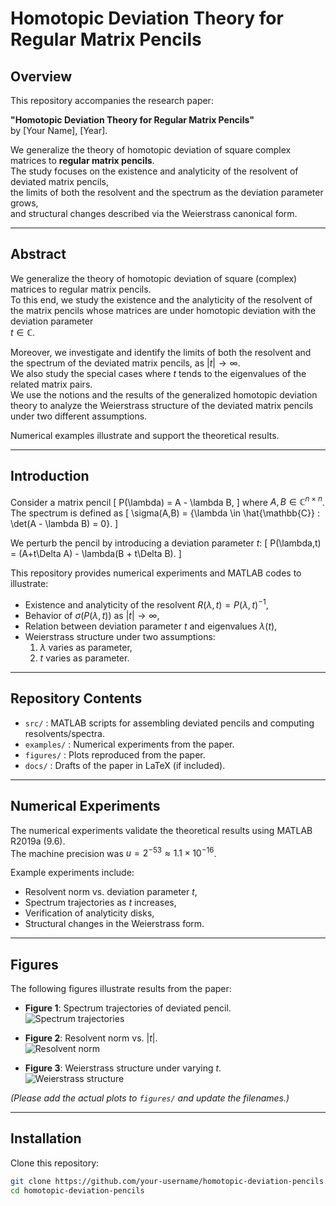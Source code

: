# Homotopic Deviation Theory for Regular Matrix Pencils

## Overview
This repository accompanies the research paper:

**"Homotopic Deviation Theory for Regular Matrix Pencils"**  
by [Your Name], [Year].

We generalize the theory of homotopic deviation of square complex matrices to **regular matrix pencils**.  
The study focuses on the existence and analyticity of the resolvent of deviated matrix pencils,  
the limits of both the resolvent and the spectrum as the deviation parameter grows,  
and structural changes described via the Weierstrass canonical form.

---

## Abstract
We generalize the theory of homotopic deviation of square (complex) matrices to regular matrix pencils.  
To this end, we study the existence and the analyticity of the resolvent of the matrix pencils whose matrices are under homotopic deviation with the deviation parameter  
$t \in \mathbb{C}$.  

Moreover, we investigate and identify the limits of both the resolvent and the spectrum of the deviated matrix pencils, as $|t| \to \infty$.  
We also study the special cases where $t$ tends to the eigenvalues of the related matrix pairs.  
We use the notions and the results of the generalized homotopic deviation theory to analyze the Weierstrass structure of the deviated matrix pencils under two different assumptions.  

Numerical examples illustrate and support the theoretical results.

---

## Introduction
Consider a matrix pencil
\[
P(\lambda) = A - \lambda B,
\]
where $A, B \in \mathbb{C}^{n \times n}$.  
The spectrum is defined as
\[
\sigma(A,B) = \{\lambda \in \hat{\mathbb{C}} : \det(A - \lambda B) = 0\}.
\]

We perturb the pencil by introducing a deviation parameter $t$:
\[
P(\lambda,t) = (A+t\Delta A) - \lambda(B + t\Delta B).
\]

This repository provides numerical experiments and MATLAB codes to illustrate:
- Existence and analyticity of the resolvent $R(\lambda,t) = P(\lambda,t)^{-1}$,
- Behavior of $\sigma(P(\lambda,t))$ as $|t| \to \infty$,
- Relation between deviation parameter $t$ and eigenvalues $\lambda(t)$,
- Weierstrass structure under two assumptions:
  1. $\lambda$ varies as parameter,
  2. $t$ varies as parameter.

---

## Repository Contents
- `src/` : MATLAB scripts for assembling deviated pencils and computing resolvents/spectra.
- `examples/` : Numerical experiments from the paper.
- `figures/` : Plots reproduced from the paper.
- `docs/` : Drafts of the paper in LaTeX (if included).

---

## Numerical Experiments
The numerical experiments validate the theoretical results using MATLAB R2019a (9.6).  
The machine precision was $u=2^{-53} \approx 1.1 \times 10^{-16}$.  

Example experiments include:
- Resolvent norm vs. deviation parameter $t$,
- Spectrum trajectories as $t$ increases,
- Verification of analyticity disks,
- Structural changes in the Weierstrass form.

---

## Figures
The following figures illustrate results from the paper:

- **Figure 1**: Spectrum trajectories of deviated pencil.  
  ![Spectrum trajectories](figures/spectrum_trajectories.png)

- **Figure 2**: Resolvent norm vs. $|t|$.  
  ![Resolvent norm](figures/resolvent_norm.png)

- **Figure 3**: Weierstrass structure under varying $t$.  
  ![Weierstrass structure](figures/weierstrass_structure.png)

*(Please add the actual plots to `figures/` and update the filenames.)*

---

## Installation
Clone this repository:
```bash
git clone https://github.com/your-username/homotopic-deviation-pencils.git
cd homotopic-deviation-pencils
